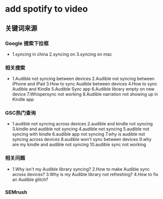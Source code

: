 # add spotify to video

## 关键词来源

### Google 搜索下拉框

- 1.syncing in china
2.syncing on
3.syncing on mac

### 相关搜索

- 1.Audible not syncing between devices
2.Audible not syncing between iPhone and iPad
3.How to sync Audible between devices
4.How to sync Audible and Kindle
5.Audible Sync app
6.Audible library empty on new device
7.Whispersync not working
8.Audible narration not showing up in Kindle app

### GSC热门查询

- 1.audible not syncing across devices
2.audible and kindle not syncing
3.kindle and audible not syncing
4.audible not syncing
5.audible not syncing with kindle
6.audible app not syncing
7.why is audible not syncing across devices
8.audible won't sync between devices
9.why are my kindle and audible not syncing
10.audible sync not working

### 相关问题

- 1.Why isn't my Audible library syncing?
2.How to make Audible sync across devices?
3.Why is my Audible library not refreshing?
4.How to fix an Audible glitch?

### SEMrush